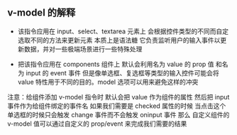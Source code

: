## v-model 的解释
* 该指令应用在 input、select、textarea 元素上 会根据控件类型的不同而自定选取不同的方法来更新元素 本质上是语法糖 它负责监听用户的输入事件以更新数据，并对一些极端场景进行一些特殊处理

* 把该指令应用在 components 组件上 默认会利用名为 value 的 prop 值 和名为 input 的 event 事件 但是像单选框、复选框等类型的输入控件可能会将 value 特性用于不同的目的。model 选项可以用来避免这样的冲突

注意：给组件添加 v-model 指令时 默认会把 value 作为组件的属性 然后把 input 事件作为给组件绑定的事件名 如果我们需要是 checked 属性的时候 当点击这个单选框的时候只会触发 change 事件而不会触发 oninput 事件
那么 自定义组件的 v-model 值可以通过自定义的 prop/event 来完成我们需要的结果